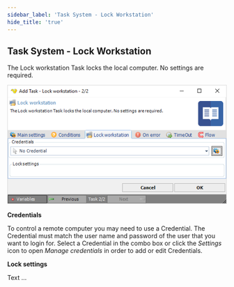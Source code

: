 ```yaml
---
sidebar_label: 'Task System - Lock Workstation'
hide_title: 'true'
---
```


## Task System - Lock Workstation

The Lock workstation Task locks the local computer. No settings are required.

![](../../../static/img/tasksystemlockworkstation.png)

**Credentials**

To control a remote computer you may need to use a Credential. The Credential must match the user name and password of the user that you want to login for. Select a Credential in the combo box or click the *Settings* icon to open *Manage credentials* in order to add or edit Credentials.
 
**Lock settings**

Text ...